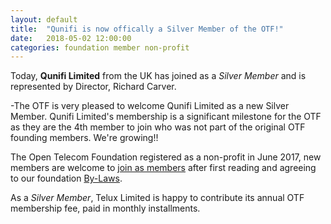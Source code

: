 ```yaml
---
layout: default
title:  "Qunifi is now offically a Silver Member of the OTF!"
date:   2018-05-02 12:00:00
categories: foundation member non-profit
---
```


Today, **Qunifi Limited** from the UK has joined as a _Silver Member_ and is represented by Director, Richard Carver.
 
-The OTF is very pleased to welcome Qunifi Limited  as a new Silver Member. Qunifi Limited's membership is a significant milestone for the OTF as they are the 4th member to join who was not part of the original OTF founding members. We're growing!!

The Open Telecom Foundation registered as a non-profit in June 2017, new members are welcome to [join as members](/new_member_join.html) after first reading and agreeing to our foundation [By-Laws](/bylaws.html).

As a _Silver Member_, Telux Limited is happy to contribute its annual OTF membership fee, paid in monthly installments. 
